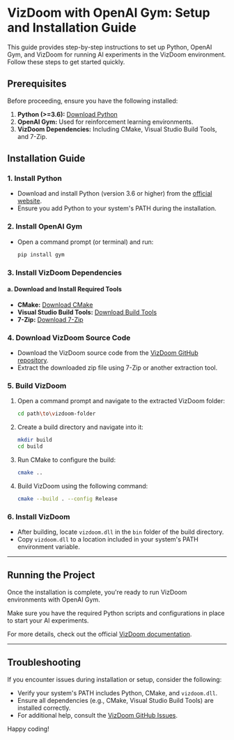 # VizDoom with OpenAI Gym: Setup and Installation Guide

This guide provides step-by-step instructions to set up Python, OpenAI Gym, and VizDoom for running AI experiments in the VizDoom environment. Follow these steps to get started quickly.

## Prerequisites

Before proceeding, ensure you have the following installed:

1. **Python (>=3.6):** [Download Python](https://www.python.org/downloads/)
2. **OpenAI Gym:** Used for reinforcement learning environments.
3. **VizDoom Dependencies:** Including CMake, Visual Studio Build Tools, and 7-Zip.

## Installation Guide

### 1. Install Python
- Download and install Python (version 3.6 or higher) from the [official website](https://www.python.org/).
- Ensure you add Python to your system's PATH during the installation.

### 2. Install OpenAI Gym
- Open a command prompt (or terminal) and run:
  ```bash
  pip install gym
  ```

### 3. Install VizDoom Dependencies

#### a. Download and Install Required Tools
- **CMake:** [Download CMake](https://cmake.org/download/)
- **Visual Studio Build Tools:** [Download Build Tools](https://visualstudio.microsoft.com/visual-cpp-build-tools/)
- **7-Zip:** [Download 7-Zip](https://www.7-zip.org/download.html)

### 4. Download VizDoom Source Code
- Download the VizDoom source code from the [VizDoom GitHub repository](https://github.com/mwydmuch/ViZDoom).
- Extract the downloaded zip file using 7-Zip or another extraction tool.

### 5. Build VizDoom

1. Open a command prompt and navigate to the extracted VizDoom folder:
   ```bash
   cd path\to\vizdoom-folder
   ```
2. Create a build directory and navigate into it:
   ```bash
   mkdir build
   cd build
   ```
3. Run CMake to configure the build:
   ```bash
   cmake ..
   ```
4. Build VizDoom using the following command:
   ```bash
   cmake --build . --config Release
   ```

### 6. Install VizDoom

- After building, locate `vizdoom.dll` in the `bin` folder of the build directory.
- Copy `vizdoom.dll` to a location included in your system's PATH environment variable.

---

## Running the Project

Once the installation is complete, you're ready to run VizDoom environments with OpenAI Gym.

Make sure you have the required Python scripts and configurations in place to start your AI experiments.

For more details, check out the official [VizDoom documentation](https://vizdoom.cs.put.edu.pl/).

---

## Troubleshooting

If you encounter issues during installation or setup, consider the following:

- Verify your system's PATH includes Python, CMake, and `vizdoom.dll`.
- Ensure all dependencies (e.g., CMake, Visual Studio Build Tools) are installed correctly.
- For additional help, consult the [VizDoom GitHub Issues](https://github.com/mwydmuch/ViZDoom/issues).

Happy coding!
